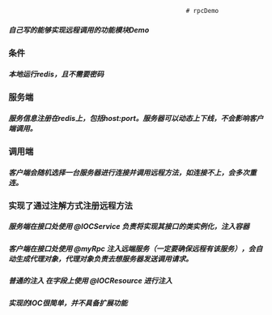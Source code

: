                                                      # rpcDemo
##### 自己写的能够实现远程调用的功能模块Demo
### 条件

##### 本地运行redis，且不需要密码

### 服务端

#####  服务信息注册在redis上，包括host:port。服务器可以动态上下线，不会影响客户端调用。

### 调用端

#####  客户端会随机选择一台服务器进行连接并调用远程方法，如连接不上，会多次重连。
###   实现了通过注解方式注册远程方法
#####  服务端在接口处使用 @IOCService 负责将实现其接口的类实例化，注入容器
#####  客户端在接口处使用 @myRpc 注入远端服务（一定要确保远程有该服务），会自动生成代理对象，代理对象负责去想服务器发送调用请求。
#####  普通的注入 在字段上使用 @IOCResource 进行注入
#####  实现的IOC很简单，并不具备扩展功能


